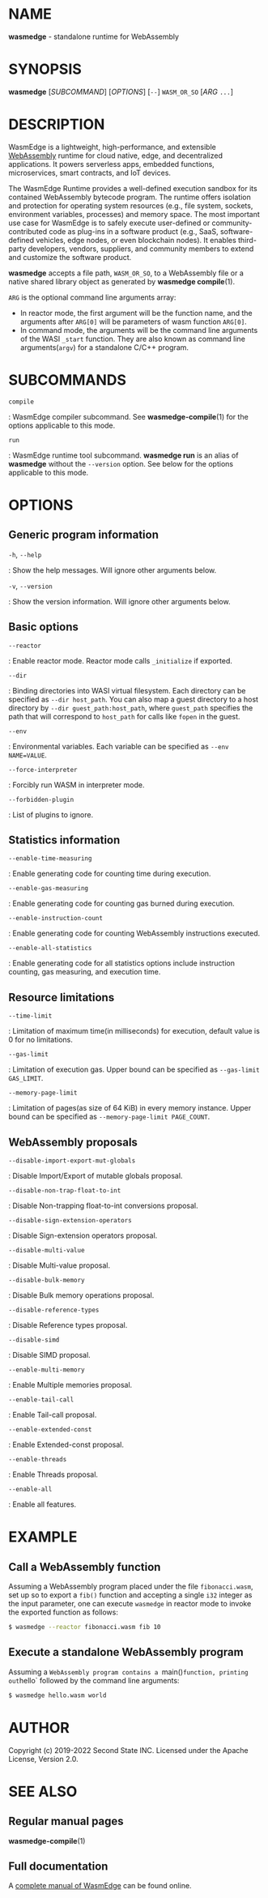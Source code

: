 # NAME

**wasmedge** - standalone runtime for WebAssembly

# SYNOPSIS

**wasmedge** [*SUBCOMMAND*] [*OPTIONS*] [`--`] `WASM_OR_SO` [*ARG* `...`]

# DESCRIPTION

WasmEdge is a lightweight, high-performance, and extensible [WebAssembly](https://webassembly.org/) runtime for cloud native, edge, and decentralized applications. It powers serverless apps, embedded functions, microservices, smart contracts, and IoT devices.

The WasmEdge Runtime provides a well-defined execution sandbox for its contained WebAssembly bytecode program. The runtime offers isolation and protection for operating system resources (e.g., file system, sockets, environment variables, processes) and memory space. The most important use case for WasmEdge is to safely execute user-defined or community-contributed code as plug-ins in a software product (e.g., SaaS, software-defined vehicles, edge nodes, or even blockchain nodes). It enables third-party developers, vendors, suppliers, and community members to extend and customize the software product.

**wasmedge** accepts a file path, `WASM_OR_SO`, to a WebAssembly file or a native shared library object as generated by **wasmedge compile**(1).

`ARG` is the optional command line arguments array:

   * In reactor mode, the first argument will be the function name, and the arguments after `ARG[0]` will be parameters of wasm function `ARG[0]`.
   * In command mode, the arguments will be the command line arguments of the WASI `_start` function. They are also known as command line arguments(`argv`) for a standalone C/C++ program.

# SUBCOMMANDS

`compile`

:   WasmEdge compiler subcommand. See **wasmedge-compile**(1) for the options applicable to this mode.

`run`

:   WasmEdge runtime tool subcommand. **wasmedge run** is an alias of **wasmedge** without the `--version` option. See below for the options applicable to this mode. 

# OPTIONS

## Generic program information

`-h`, `--help`

:   Show the help messages. Will ignore other arguments below.

`-v`, `--version`

:   Show the version information. Will ignore other arguments below.

## Basic options

`--reactor`

:   Enable reactor mode. Reactor mode calls `_initialize` if exported.

`--dir`

:   Binding directories into WASI virtual filesystem. Each directory can be specified as `--dir host_path`. You can also map a guest directory to a host directory by `--dir guest_path:host_path`, where `guest_path` specifies the path that will correspond to `host_path` for calls like `fopen` in the guest.

`--env`

:   Environmental variables. Each variable can be specified as `--env NAME=VALUE`.

`--force-interpreter`

:   Forcibly run WASM in interpreter mode.

`--forbidden-plugin`

:   List of plugins to ignore.

## Statistics information

`--enable-time-measuring`

:   Enable generating code for counting time during execution.

`--enable-gas-measuring`

:   Enable generating code for counting gas burned during execution.

`--enable-instruction-count`

:   Enable generating code for counting WebAssembly instructions executed.

`--enable-all-statistics`

:   Enable generating code for all statistics options include instruction counting, gas measuring, and execution time.

## Resource limitations

`--time-limit`

:   Limitation of maximum time(in milliseconds) for execution, default value is 0 for no limitations.

`--gas-limit`

:   Limitation of execution gas. Upper bound can be specified as `--gas-limit GAS_LIMIT`.

`--memory-page-limit`

:   Limitation of pages(as size of 64 KiB) in every memory instance. Upper bound can be specified as `--memory-page-limit PAGE_COUNT`.

## WebAssembly proposals

`--disable-import-export-mut-globals`

:   Disable Import/Export of mutable globals proposal.

`--disable-non-trap-float-to-int`

:   Disable Non-trapping float-to-int conversions proposal.

`--disable-sign-extension-operators`

:   Disable Sign-extension operators proposal.

`--disable-multi-value`

:   Disable Multi-value proposal.

`--disable-bulk-memory`

:   Disable Bulk memory operations proposal.

`--disable-reference-types`

:   Disable Reference types proposal.

`--disable-simd`

:   Disable SIMD proposal.

`--enable-multi-memory`

:   Enable Multiple memories proposal.

`--enable-tail-call`

:   Enable Tail-call proposal.

`--enable-extended-const`

:   Enable Extended-const proposal.

`--enable-threads`

:   Enable Threads proposal.

`--enable-all`

:   Enable all features.

# EXAMPLE

## Call a WebAssembly function

Assuming a WebAssembly program placed under the file `fibonacci.wasm`, set up
so to export a `fib()` function and accepting a single `i32` integer as the
input parameter, one can execute `wasmedge` in reactor mode to invoke the
exported function as follows:

```bash
$ wasmedge --reactor fibonacci.wasm fib 10
```

## Execute a standalone WebAssembly program

Assuming a `WebAssembly program contains a `main()` function, printing out
`hello` followed by the command line arguments:

```bash
$ wasmedge hello.wasm world
```

# AUTHOR

Copyright (c) 2019-2022 Second State INC. Licensed under the Apache License,
Version 2.0.

# SEE ALSO

## Regular manual pages

**wasmedge-compile**(1)

## Full documentation

A [complete manual of WasmEdge](https://wasmedge.org/docs/) can be found online.
